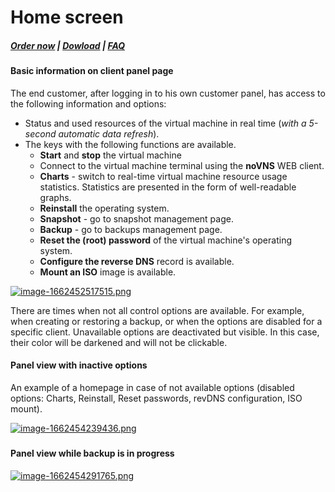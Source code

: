 # Home screen

#####  [Order now](https://panel.puqcloud.com/index.php?rp=/store/whmcs-module-proxmox-kvm) | [Dowload](https://download.puqcloud.com/WHMCS/servers/PUQ_WHMCS-Proxmox-KVM/) | [FAQ](https://faq.puqcloud.com/)

#### Basic information on client panel page

The end customer, after logging in to his own customer panel, has access to the following information and options:

- Status and used resources of the virtual machine in real time (*with a 5-second automatic data refresh*).
- The keys with the following functions are available. 
    - **Start** and **stop** the virtual machine
    - Connect to the virtual machine terminal using the **noVNS** WEB client.
    - **Charts** - switch to real-time virtual machine resource usage statistics. Statistics are presented in the form of well-readable graphs.
    - **Reinstall** the operating system.
    - **Snapshot** - go to snapshot management page.
    - **Backup** - go to backups management page.
    - **Reset the (root) password** of the virtual machine's operating system.
    - **Configure the reverse DNS** record is available.
    - **Mount an ISO** image is available.

[![image-1662452517515.png](https://doc.puq.info/uploads/images/gallery/2022-09/scaled-1680-/image-1662452517515.png)](https://doc.puq.info/uploads/images/gallery/2022-09/image-1662452517515.png)

<p class="callout info">There are times when not all control options are available. For example, when creating or restoring a backup, or when the options are disabled for a specific client. Unavailable options are deactivated but visible. In this case, their color will be darkened and will not be clickable.</p>

#### Panel view with inactive options

An example of a homepage in case of not available options (disabled options: Charts, Reinstall, Reset passwords, revDNS configuration, ISO mount).

[![image-1662454239436.png](https://doc.puq.info/uploads/images/gallery/2022-09/scaled-1680-/image-1662454239436.png)](https://doc.puq.info/uploads/images/gallery/2022-09/image-1662454239436.png)

#####  

#### Panel view while backup is in progress

[![image-1662454291765.png](https://doc.puq.info/uploads/images/gallery/2022-09/scaled-1680-/image-1662454291765.png)](https://doc.puq.info/uploads/images/gallery/2022-09/image-1662454291765.png)